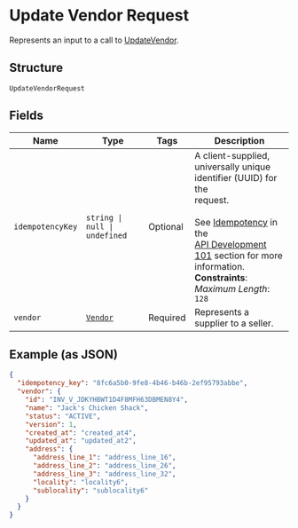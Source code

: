 
# Update Vendor Request

Represents an input to a call to [UpdateVendor](../api/vendors.md#update-vendor).

## Structure

`UpdateVendorRequest`

## Fields

| Name | Type | Tags | Description |
|  --- | --- | --- | --- |
| `idempotencyKey` | `string \| null \| undefined` | Optional | A client-supplied, universally unique identifier (UUID) for the<br/>request.<br/><br/>See [Idempotency](https://developer.squareup.com/docs/build-basics/common-api-patterns/idempotency) in the<br/>[API Development 101](https://developer.squareup.com/docs/buildbasics) section for more<br/>information.<br/>**Constraints**: *Maximum Length*: `128` |
| `vendor` | [`Vendor`](../models/vendor.md) | Required | Represents a supplier to a seller. |

## Example (as JSON)

```json
{
  "idempotency_key": "8fc6a5b0-9fe8-4b46-b46b-2ef95793abbe",
  "vendor": {
    "id": "INV_V_JDKYHBWT1D4F8MFH63DBMEN8Y4",
    "name": "Jack's Chicken Shack",
    "status": "ACTIVE",
    "version": 1,
    "created_at": "created_at4",
    "updated_at": "updated_at2",
    "address": {
      "address_line_1": "address_line_16",
      "address_line_2": "address_line_26",
      "address_line_3": "address_line_32",
      "locality": "locality6",
      "sublocality": "sublocality6"
    }
  }
}
```

